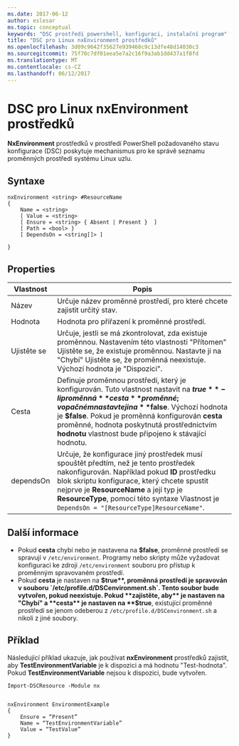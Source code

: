 ```yaml
---
ms.date: 2017-06-12
author: eslesar
ms.topic: conceptual
keywords: "DSC prostředí powershell, konfiguraci, instalační program"
title: "DSC pro Linux nxEnvironment prostředků"
ms.openlocfilehash: 3d09c9642f35627e939460c9c13dfe48d14030c3
ms.sourcegitcommit: 75f70c7df01eea5e7a2c16f9a3ab1dd437a1f8fd
ms.translationtype: MT
ms.contentlocale: cs-CZ
ms.lasthandoff: 06/12/2017
---
```

# <a name="dsc-for-linux-nxenvironment-resource"></a>DSC pro Linux nxEnvironment prostředků

**NxEnvironment** prostředků v prostředí PowerShell požadovaného stavu konfigurace (DSC) poskytuje mechanismus pro ke správě seznamu proměnných prostředí systému Linux uzlu.

## <a name="syntax"></a>Syntaxe

```
nxEnvironment <string> #ResourceName
{
    Name = <string>
    [ Value = <string>
    [ Ensure = <string> { Absent | Present }  ]
    [ Path = <bool> }
    [ DependsOn = <string[]> ]

}
```

## <a name="properties"></a>Properties

|  Vlastnost |  Popis | 
|---|---|
| Název| Určuje název proměnné prostředí, pro které chcete zajistit určitý stav.| 
| Hodnota| Hodnota pro přiřazení k proměnné prostředí.| 
| Ujistěte se| Určuje, jestli se má zkontrolovat, zda existuje proměnnou. Nastavením této vlastnosti "Přítomen" Ujistěte se, že existuje proměnnou. Nastavte ji na "Chybí" Ujistěte se, že proměnná neexistuje. Výchozí hodnota je "Dispozici".| 
| Cesta| Definuje proměnnou prostředí, který je konfigurován. Tuto vlastnost nastavit na **$true** -li proměnná **cesta** proměnné; v opačném nastavte ji na **$false**. Výchozí hodnota je **$false**. Pokud je proměnná konfigurován **cesta** proměnné, hodnota poskytnutá prostřednictvím **hodnotu** vlastnost bude připojeno k stávající hodnotu.| 
| dependsOn | Určuje, že konfigurace jiný prostředek musí spouštět předtím, než je tento prostředek nakonfigurován. Například pokud **ID** prostředku blok skriptu konfigurace, který chcete spustit nejprve je **ResourceName** a její typ je **ResourceType**, pomocí této syntaxe Vlastnost je `DependsOn = "[ResourceType]ResourceName"`.| 

## <a name="additional-information"></a>Další informace

* Pokud **cesta** chybí nebo je nastavena na **$false**, proměnné prostředí se spravují v `/etc/environment`. Programy nebo skripty může vyžadovat konfiguraci ke zdroji `/etc/environment` souboru pro přístup k proměnným spravovaném prostředí.
* Pokud **cesta** je nastaven na **$true**, proměnná prostředí je spravován v souboru `/etc/profile.d/DSCenvironment.sh`. Tento soubor bude vytvořen, pokud neexistuje. Pokud **zajistěte, aby** je nastaven na "Chybí" a **cesta** je nastaven na **$true**, existující proměnné prostředí se jenom odeberou z `/etc/profile.d/DSCenvironment.sh` a nikoli z jiné soubory.

## <a name="example"></a>Příklad

Následující příklad ukazuje, jak používat **nxEnvironment** prostředků zajistit, aby **TestEnvironmentVariable** je k dispozici a má hodnotu "Test-hodnota". Pokud **TestEnvironmentVariable** nejsou k dispozici, bude vytvořen.

```
Import-DSCResource -Module nx 


nxEnvironment EnvironmentExample
{
    Ensure = “Present”
    Name = “TestEnvironmentVariable”
    Value = “TestValue”
}
```


